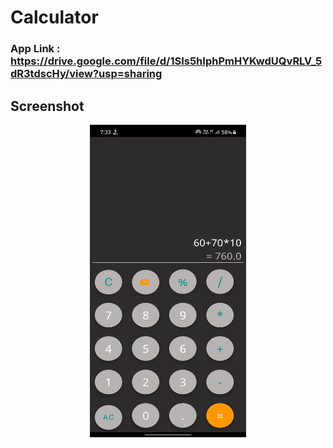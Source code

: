 # Calculator
### App Link : https://drive.google.com/file/d/1SIs5hIphPmHYKwdUQvRLV_5dR3tdscHy/view?usp=sharing

## Screenshot
<p align="center">
  <img src="https://github.com/Yash-946/Calculator/blob/28d27c6be41cf1d833b4506ab06105338356bc05/images/Cal.jpg" width="250" height="500" />
  </p>
